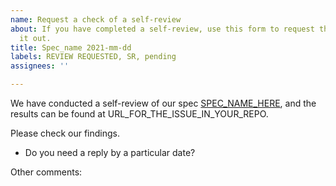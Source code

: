 ```yaml
---
name: Request a check of a self-review
about: If you have completed a self-review, use this form to request that Privacy check
  it out.
title: Spec_name 2021-mm-dd
labels: REVIEW REQUESTED, SR, pending
assignees: ''

---
```


We have conducted a self-review of our spec [SPEC_NAME_HERE](URL_GOES_HERE), and the results can be found at URL_FOR_THE_ISSUE_IN_YOUR_REPO.

Please check our findings.

- Do you need a reply by a particular date?


Other comments:
